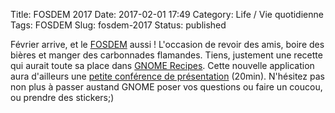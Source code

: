 Title: FOSDEM 2017
Date: 2017-02-01 17:49
Category: Life / Vie quotidienne
Tags: FOSDEM
Slug: fosdem-2017
Status: published

Février arrive, et le [FOSDEM](https://fosdem.org/2017/) aussi !  L'occasion de
revoir des amis, boire des bières et manger des carbonnades flamandes. Tiens,
justement une recette qui aurait toute sa place dans [GNOME
Recipes](https://wiki.gnome.org/Apps/Recipes). Cette nouvelle application aura
d'ailleurs une [petite conférence de
présentation](https://fosdem.org/2017/schedule/event/osd_gnome_recipe_app/)
(20min). N'hésitez pas non plus à passer austand GNOME poser vos questions ou
faire un coucou, ou prendre des stickers;)
